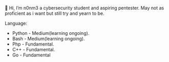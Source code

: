 👋 Hi, I’m n0nm3 a cybersecurity student and aspiring pentester.
May not as proficient as i want but still try and yearn to be.

Language:
- Python - Medium(learning ongoing).
- Bash - Medium(learning ongoing).
- Php - Fundamental.
- C++ - Fundamental.
- Go - Fundamental


<!---
n0nm3/n0nm3 is a ✨ special ✨ repository because its `README.md` (this file) appears on your GitHub profile.
You can click the Preview link to take a look at your changes.
--->
